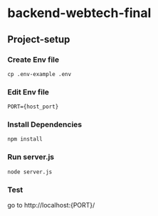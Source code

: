 # backend-webtech-final
## Project-setup

### Create Env file
```
cp .env-example .env
```

### Edit Env file
```
PORT={host_port}
```
### Install Dependencies
```
npm install
```

### Run server.js
```
node server.js
```

### Test
go to http://localhost:{PORT}/
